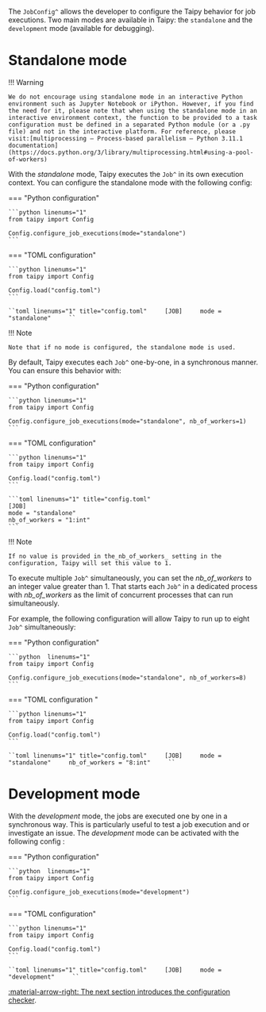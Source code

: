 The `JobConfig^` allows the developer to configure the Taipy behavior for job executions. Two main modes are
available in Taipy: the `standalone` and the `development` mode (available for debugging).

# Standalone mode

!!! Warning

    We do not encourage using standalone mode in an interactive Python environment such as Jupyter Notebook or iPython. However, if you find the need for it, please note that when using the standalone mode in an interactive environment context, the function to be provided to a task configuration must be defined in a separated Python module (or a .py file) and not in the interactive platform. For reference, please visit:[multiprocessing — Process-based parallelism — Python 3.11.1 documentation](https://docs.python.org/3/library/multiprocessing.html#using-a-pool-of-workers)

With the _standalone_ mode, Taipy executes the `Job^` in its own execution context. You can configure the standalone
mode with the following config:

=== "Python configuration"

    ```python linenums="1"
    from taipy import Config

    Config.configure_job_executions(mode="standalone")
    ```

=== "TOML configuration"

    ```python linenums="1"
    from taipy import Config

    Config.load("config.toml")
    ```

    ``toml linenums="1" title="config.toml"     [JOB]     mode = "standalone"     ``

!!! Note

    Note that if no mode is configured, the standalone mode is used.

By default, Taipy executes each `Job^` one-by-one, in a synchronous manner. You can ensure this behavior with:

=== "Python configuration"

    ```python linenums="1"
    from taipy import Config

    Config.configure_job_executions(mode="standalone", nb_of_workers=1)
    ```

=== "TOML configuration"

    ```python linenums="1"
    from taipy import Config

    Config.load("config.toml")
    ```

    ```toml linenums="1" title="config.toml"
    [JOB]
    mode = "standalone"
    nb_of_workers = "1:int"
    ```

!!! Note

    If no value is provided in the_nb_of_workers_ setting in the configuration, Taipy will set this value to 1.

To execute multiple `Job^` simultaneously, you can set the _nb_of_workers_ to an integer value greater than 1. That
starts each `Job^` in a dedicated process with _nb_of_workers_ as the limit of concurrent processes that can run
simultaneously.

For example, the following configuration will allow Taipy to run up to eight `Job^` simultaneously:

=== "Python configuration"

    ```python  linenums="1"
    from taipy import Config

    Config.configure_job_executions(mode="standalone", nb_of_workers=8)
    ```

=== "TOML configuration "

    ```python linenums="1"
    from taipy import Config

    Config.load("config.toml")
    ```

    ``toml linenums="1" title="config.toml"     [JOB]     mode = "standalone"     nb_of_workers = "8:int"     ``

# Development mode

With the _development_ mode, the jobs are executed one by one in a synchronous way. This is particularly useful to
test a job execution and or investigate an issue. The _development_ mode can be activated with the following config :

=== "Python configuration"

    ```python  linenums="1"
    from taipy import Config

    Config.configure_job_executions(mode="development")
    ```

=== "TOML configuration"

    ```python linenums="1"
    from taipy import Config

    Config.load("config.toml")
    ```

    ``toml linenums="1" title="config.toml"     [JOB]     mode = "development"     ``

[:material-arrow-right: The next section introduces the configuration checker](config-checker.md).
